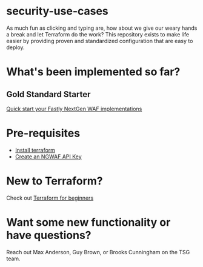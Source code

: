 # security-use-cases
As much fun as clicking and typing are, how about we give our weary hands a break and let Terraform do the work? This repository exists to make life easier by providing proven and standardized configuration that are easy to deploy.

<!-- Much inspiration from [10 Pro Tips for Getting the Most out of your Next-Gen WAF](https://www.fastly.com/blog/10-pro-tips-for-getting-the-most-out-of-your-next-gen-waf) -->

# What's been implemented so far?
## Gold Standard Starter
[Quick start your Fastly NextGen WAF implementations](https://github.com/fastly/security-use-cases/tree/main/gold-standard-starter)

# Pre-requisites
* [Install terraform](https://developer.hashicorp.com/terraform/downloads)
* [Create an NGWAF API Key](https://docs.fastly.com/signalsciences/developer/using-our-api/#about-api-access-tokens)

# New to Terraform?
Check out [Terraform for beginners](https://geekflare.com/terraform-for-beginners/)

# Want some new functionality or have questions?
Reach out Max Anderson, Guy Brown, or Brooks Cunningham on the TSG team.

